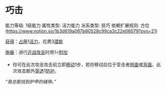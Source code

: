 # 巧击

能力等级: 1级能力
属性类型: 活力能力
派系类型: 技巧
依赖扩展规则: 方位 (https://www.notion.so/1b3d619a067b80528c99ca3c22e06079?pvs=21)

<aside>

[获得](https://www.notion.so/1b3d619a067b8027ba38e2c1caf9d84b?pvs=21)：[占用](https://www.notion.so/1b3d619a067b8028a794de6ceed96ec0?pvs=21)1[活力](https://www.notion.so/1b3d619a067b805391c0d92f6a9c2e06?pvs=21)，花费3[潜能](https://www.notion.so/1b3d619a067b80c2bdb4c721adc30021?pvs=21)

</aside>

<aside>

[施展](https://www.notion.so/1b3d619a067b80f38dccf027f026b32f?pvs=21)：进行[近战攻击](https://www.notion.so/1b4d619a067b80eda8b0facbba0c7b1a?pvs=21)时用1⚡️[附加](https://www.notion.so/1b3d619a067b808aba32f87c5cab4efb?pvs=21)

- 你可在此次攻击攻击前立即[移动](https://www.notion.so/1b3d619a067b80a4a587d4f966ce6b79?pvs=21)1步，若你移动后位于受击者[侧面](https://www.notion.so/1b3d619a067b806a925ac1f0222c09f4?pvs=21)或[背面](https://www.notion.so/1b3d619a067b80349bc9c865da183279?pvs=21)，此次攻击额外[穿透](https://www.notion.so/1b4d619a067b80f9ac25d2f6f7bc3efc?pvs=21)1[防护](https://www.notion.so/1b3d619a067b806e8bd4c7265f5a00fa?pvs=21)。
</aside>

*“我总能找到护甲的缝隙。”*